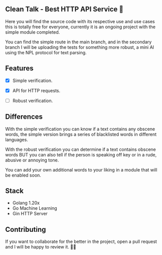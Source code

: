 
## Clean Talk - Best HTTP API Service 🐺

Here you will find the source code with its respective use and use cases this is totally free for everyone, currently it is an ongoing project with the simple module completed.

You can find the simple route in the main branch, and in the secondary branch I will be uploading the tests for something more robust, a mini AI using the NPL protocol for text parsing. 

## Features

- [x] Simple verification.

- [x] API for HTTP requests.

- [ ] Robust verification.

## Differences

With the simple verification you can know if a text contains any obscene words, the simple version brings a series of blacklisted words in different languages.

With the robust verification you can determine if a text contains obscene words BUT you can also tell if the person is speaking off key or in a rude, abusive or annoying tone.

You can add your own additional words to your liking in a module that will be enabled soon.

## Stack 

- Golang 1.20x
- Go Machine Learning 
- Gin HTTP Server 

## Contributing

If you want to collaborate for the better in the project, open a pull request and I will be happy to review it. 🤙🏻


